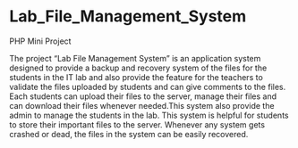 # Lab_File_Management_System
PHP Mini Project

The project “Lab File Management System” is an application system  designed to provide a backup and recovery system of the files for the students in the IT lab and also provide the feature for the teachers to validate the files uploaded by students and can give comments to the files. Each students can upload their files to the server, manage their files and can download their files whenever needed.This system also provide the admin to manage the students in the lab. This system is helpful for students to store their important files to the server. Whenever any system gets crashed or dead, the files in the system can be easily recovered.
